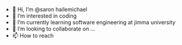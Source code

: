 - 👋 Hi, I’m @saron hailemichael
- 👀 I’m interested in coding
- 🌱 I’m currently learning software engineering at jimma university 
- 💞️ I’m looking to collaborate on ...
- 📫 How to reach 
<!---
Michaelsaron/Michaelsaron is a ✨ special ✨ repository because its `README.md` (this file) appears on your GitHub profile.
You can click the Preview link to take a look at your changes.
--->
